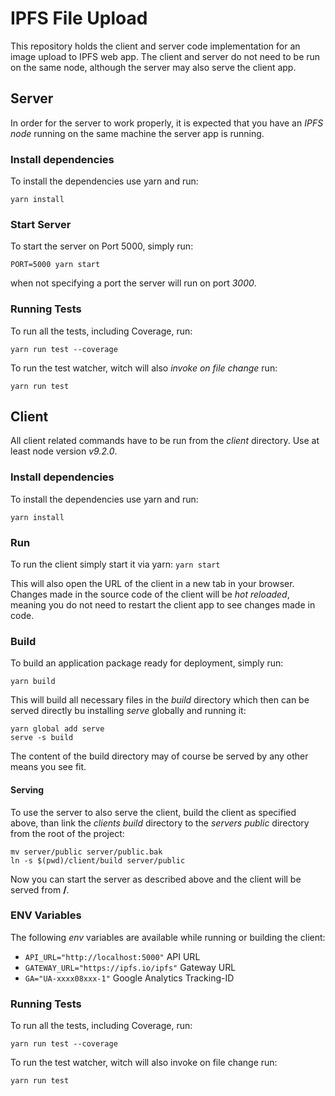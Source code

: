 # IPFS File Upload
This repository holds the client and server code implementation for an image upload to IPFS web app. The client and server do not need to be run on the same node, although the server may also serve the client app.

## Server
In order for the server to work properly, it is expected that you have an *IPFS node* running on the same machine the server app is running.

### Install dependencies
To install the dependencies use yarn and run:

```yarn install```

### Start Server
To start the server on Port 5000, simply run:

```PORT=5000 yarn start```

when not specifying a port the server will run on port *3000*.

### Running Tests
To run all the tests, including Coverage, run:

```yarn run test --coverage```

To run the test watcher, witch will also *invoke on file change* run:

```yarn run test```

## Client
All client related commands have to be run from the *client* directory.
Use at least node version *v9.2.0*.

### Install dependencies
To install the dependencies use yarn and run:

```yarn install```

### Run
To run the client simply start it via yarn:
```yarn start```

This will also open the URL of the client in a new tab in your browser. Changes made in the source code of the client will be *hot reloaded*, meaning you do not need to restart the client app to see changes made in code.

### Build
To build an application package ready for deployment, simply run:

```yarn build```

This will build all necessary files in the *build* directory which then can be served directly bu installing *serve* globally and running it:

```
yarn global add serve
serve -s build
```

The content of the build directory may of course be served by any other means you see fit.

#### Serving
To use the server to also serve the client, build the client as specified above, than link the *clients build* directory to the *servers public* directory from the root of the project:

```
mv server/public server/public.bak
ln -s $(pwd)/client/build server/public
```
Now you can start the server as described above and the client will be served from **/**.

### ENV Variables
The following *env* variables are available while running or building the client:
* ```API_URL="http://localhost:5000"``` API URL
* ```GATEWAY_URL="https://ipfs.io/ipfs"``` Gateway URL
* ```GA="UA-xxxx08xxx-1"``` Google Analytics Tracking-ID

### Running Tests
To run all the tests, including Coverage, run:

```yarn run test --coverage```

To run the test watcher, witch will also invoke on file change run:

```yarn run test```
